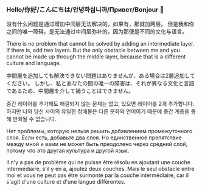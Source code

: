 ### Hello/你好/こんにちは/안녕하십니까/Привет/Bonjour 👋

没有什么问题是通过增加中间层无法解决的，如果有，那就加两层。
但是我和你之间的唯一障碍，是无法通过中间层弥补的，因为那便是不同的文化与语言。

There is no problem that cannot be solved by adding an intermediate layer. If there is, add two layers.
But the only obstacle between me and you cannot be made up through the middle layer, because that is a different culture and language.

中間層を追加しても解決できない問題はありませんが、ある場合は2層追加してください。
しかし、私とあなたの間の唯一の障害は、それが異なる文化と言語であるため、中間層を介して補うことはできません。

중간 레이어를 추가해도 해결되지 않는 문제는 없고, 있으면 레이어를 2개 추가합니다.
하지만 나와 당신 사이의 유일한 장애물은 다른 문화와 언어이기 때문에 중간 계층을 통해 만회될 수 없습니다.

Нет проблемы, которую нельзя решить добавлением промежуточного слоя. Если есть, добавьте два слоя.
Но единственное препятствие между мной и вами не может быть преодолено через средний слой, потому что это другая культура и другой язык.

Il n'y a pas de problème qui ne puisse être résolu en ajoutant une couche intermédiaire, s'il y en a, ajoutez deux couches.
Mais le seul obstacle entre moi et vous ne peut pas être surmonté par la couche intermédiaire, car il s'agit d'une culture et d'une langue différentes.
